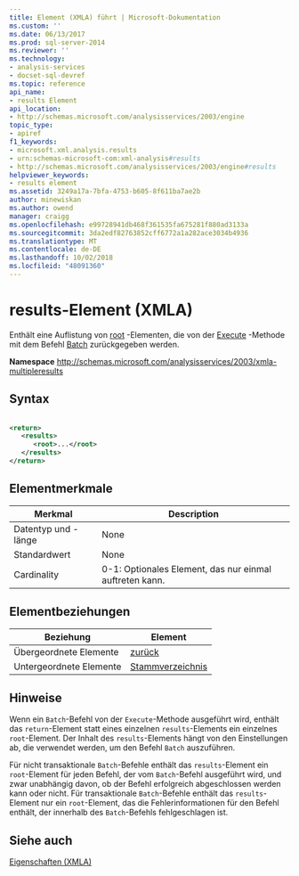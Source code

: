 ```yaml
---
title: Element (XMLA) führt | Microsoft-Dokumentation
ms.custom: ''
ms.date: 06/13/2017
ms.prod: sql-server-2014
ms.reviewer: ''
ms.technology:
- analysis-services
- docset-sql-devref
ms.topic: reference
api_name:
- results Element
api_location:
- http://schemas.microsoft.com/analysisservices/2003/engine
topic_type:
- apiref
f1_keywords:
- microsoft.xml.analysis.results
- urn:schemas-microsoft-com:xml-analysis#results
- http://schemas.microsoft.com/analysisservices/2003/engine#results
helpviewer_keywords:
- results element
ms.assetid: 3249a17a-7bfa-4753-b605-8f611ba7ae2b
author: minewiskan
ms.author: owend
manager: craigg
ms.openlocfilehash: e99728941db468f361535fa675281f880ad3133a
ms.sourcegitcommit: 3da2edf82763852cff6772a1a282ace3034b4936
ms.translationtype: MT
ms.contentlocale: de-DE
ms.lasthandoff: 10/02/2018
ms.locfileid: "48091360"
---
```

# <a name="results-element-xmla"></a>results-Element (XMLA)
  Enthält eine Auflistung von [root](root-element-xmla.md) -Elementen, die von der [Execute](../xml-elements-methods-execute.md) -Methode mit dem Befehl [Batch](../xml-elements-commands/batch-element-xmla.md) zurückgegeben werden.  
  
 **Namespace** http://schemas.microsoft.com/analysisservices/2003/xmla-multipleresults  
  
## <a name="syntax"></a>Syntax  
  
```xml  
  
<return>  
   <results>  
      <root>...</root>  
   </results>  
</return>  
```  
  
## <a name="element-characteristics"></a>Elementmerkmale  
  
|Merkmal|Description|  
|--------------------|-----------------|  
|Datentyp und -länge|None|  
|Standardwert|None|  
|Cardinality|0-1: Optionales Element, das nur einmal auftreten kann.|  
  
## <a name="element-relationships"></a>Elementbeziehungen  
  
|Beziehung|Element|  
|------------------|-------------|  
|Übergeordnete Elemente|[zurück](return-element-xmla.md)|  
|Untergeordnete Elemente|[Stammverzeichnis](root-element-xmla.md)|  
  
## <a name="remarks"></a>Hinweise  
 Wenn ein `Batch`-Befehl von der `Execute`-Methode ausgeführt wird, enthält das `return`-Element statt eines einzelnen `results`-Elements ein einzelnes `root`-Element. Der Inhalt des `results`-Elements hängt von den Einstellungen ab, die verwendet werden, um den Befehl `Batch` auszuführen.  
  
 Für nicht transaktionale `Batch`-Befehle enthält das `results`-Element ein `root`-Element für jeden Befehl, der vom `Batch`-Befehl ausgeführt wird, und zwar unabhängig davon, ob der Befehl erfolgreich abgeschlossen werden kann oder nicht. Für transaktionale `Batch`-Befehle enthält das `results`-Element nur ein `root`-Element, das die Fehlerinformationen für den Befehl enthält, der innerhalb des `Batch`-Befehls fehlgeschlagen ist.  
  
## <a name="see-also"></a>Siehe auch  
 [Eigenschaften &#40;XMLA&#41;](xml-elements-properties.md)  
  
  
